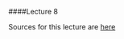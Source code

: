 ####Lecture 8

Sources for this lecture are [here](https://github.com/Kottans/csharp-slides/tree/master/slides/8%20Strings)
